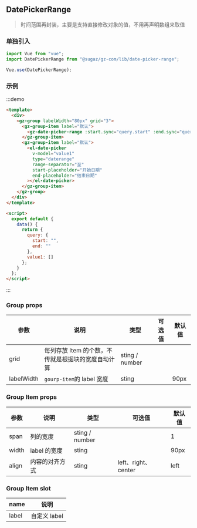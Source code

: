 ## DatePickerRange

> 时间范围再封装，主要是支持直接修改对象的值，不用再声明数组来取值

### 单独引入

```js
import Vue from "vue";
import DatePickerRange from "@sugaz/gz-com/lib/date-picker-range";

Vue.use(DatePickerRange);
```

### 示例

:::demo

```html
<template>
  <div>
    <gz-group labelWidth="80px" grid="3">
      <gz-group-item label="默认">
        <gz-date-picker-range :start.sync="query.start" :end.sync="query.end" />
      </gz-group-item>
      <gz-group-item label="默认">
        <el-date-picker
          v-model="value1"
          type="daterange"
          range-separator="至"
          start-placeholder="开始日期"
          end-placeholder="结束日期"
        ></el-date-picker>
      </gz-group-item>
    </gz-group>
  </div>
</template>

<script>
  export default {
    data() {
      return {
        query: {
          start: "",
          end: ""
        },
        value1: []
      };
    }
  };
</script>
```

:::

### Group props

| 参数       | 说明                                               | 类型           | 可选值 | 默认值 |
| ---------- | -------------------------------------------------- | -------------- | ------ | ------ |
| grid       | 每列存放 Item 的个数，不传就是根据块的宽度自动计算 | sting / number |        |        |
| labelWidth | `gourp-item`的 label 宽度                          | sting          |        | 90px   |

### Group Item props

| 参数  | 说明           | 类型           | 可选值              | 默认值 |
| ----- | -------------- | -------------- | ------------------- | ------ |
| span  | 列的宽度       | sting / number |                     | 1      |
| width | label 的宽度   | sting          |                     | 90px   |
| align | 内容的对齐方式 | sting          | left、right、center | left   |

### Group Item slot

| name  | 说明         |
| ----- | ------------ |
| label | 自定义 label |

